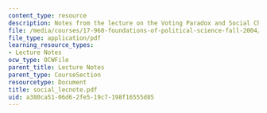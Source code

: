 ```yaml
---
content_type: resource
description: Notes from the lecture on the Voting Paradox and Social Choice Theory.
file: /media/courses/17-960-foundations-of-political-science-fall-2004/a380ca5106d62fe519c7198f16555d85_social_lecnote.pdf
file_type: application/pdf
learning_resource_types:
- Lecture Notes
ocw_type: OCWFile
parent_title: Lecture Notes
parent_type: CourseSection
resourcetype: Document
title: social_lecnote.pdf
uid: a380ca51-06d6-2fe5-19c7-198f16555d85
---
```

